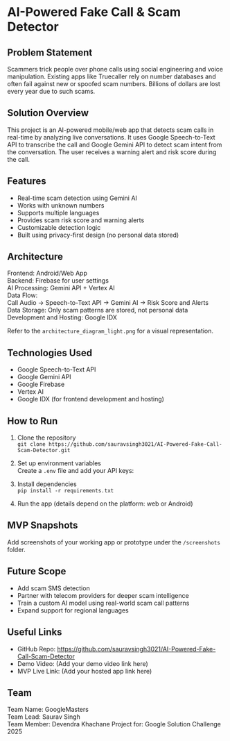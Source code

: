 # AI-Powered Fake Call & Scam Detector

## Problem Statement

Scammers trick people over phone calls using social engineering and voice manipulation. Existing apps like Truecaller rely on number databases and often fail against new or spoofed scam numbers. Billions of dollars are lost every year due to such scams.

## Solution Overview

This project is an AI-powered mobile/web app that detects scam calls in real-time by analyzing live conversations. It uses Google Speech-to-Text API to transcribe the call and Google Gemini API to detect scam intent from the conversation. The user receives a warning alert and risk score during the call.

## Features

- Real-time scam detection using Gemini AI
- Works with unknown numbers
- Supports multiple languages
- Provides scam risk score and warning alerts
- Customizable detection logic
- Built using privacy-first design (no personal data stored)

## Architecture

Frontend: Android/Web App  
Backend: Firebase for user settings  
AI Processing: Gemini API + Vertex AI  
Data Flow:  
Call Audio → Speech-to-Text API → Gemini AI → Risk Score and Alerts  
Data Storage: Only scam patterns are stored, not personal data  
Development and Hosting: Google IDX

Refer to the `architecture_diagram_light.png` for a visual representation.

## Technologies Used

- Google Speech-to-Text API
- Google Gemini API
- Google Firebase
- Vertex AI
- Google IDX (for frontend development and hosting)

## How to Run

1. Clone the repository  
   `git clone https://github.com/sauravsingh3021/AI-Powered-Fake-Call-Scam-Detector.git`

2. Set up environment variables  
   Create a `.env` file and add your API keys:


3. Install dependencies  
`pip install -r requirements.txt`

4. Run the app (details depend on the platform: web or Android)

## MVP Snapshots

Add screenshots of your working app or prototype under the `/screenshots` folder.

## Future Scope

- Add scam SMS detection
- Partner with telecom providers for deeper scam intelligence
- Train a custom AI model using real-world scam call patterns
- Expand support for regional languages

## Useful Links

- GitHub Repo: https://github.com/sauravsingh3021/AI-Powered-Fake-Call-Scam-Detector  
- Demo Video: (Add your demo video link here)  
- MVP Live Link: (Add your hosted app link here)

## Team

Team Name: GoogleMasters  
Team Lead: Saurav Singh  
Team Member: Devendra Khachane
Project for: Google Solution Challenge 2025
